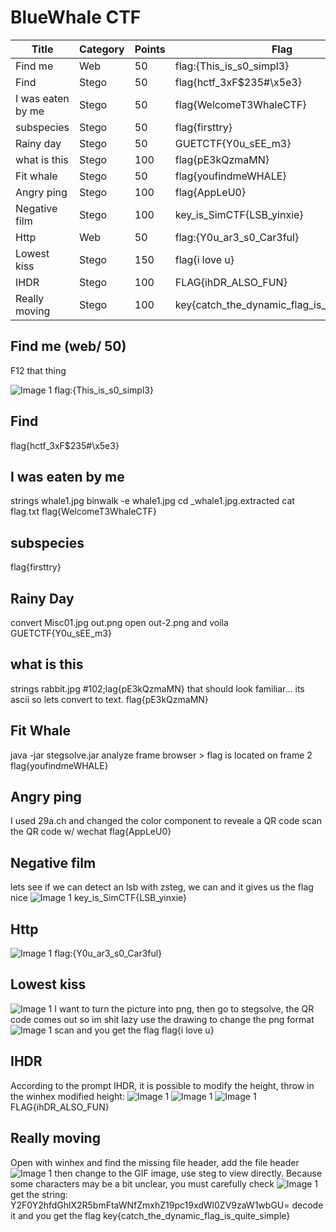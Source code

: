 # BlueWhale CTF


Title                         	| Category     | Points   | Flag
------------------------------- | ------------ | -------  | ---------------------------------------
Find me		      				|Web	     |50		|flag:{This_is_s0_simpl3}
Find		     			 	|Stego	     |50		|flag{hctf_3xF$235#\x5e3}
I was eaten by me		      	|Stego	     |50		|flag{WelcomeT3WhaleCTF}
subspecies						|Stego 		 |50 		|flag{firsttry}
Rainy day						|Stego		 |50 		|GUETCTF{Y0u_sEE_m3}
what is this 					|Stego 		 |100 		|flag{pE3kQzmaMN}
Fit whale						|Stego		 |50		|flag{youfindmeWHALE}
Angry ping 						|Stego 		 |100 		|flag{AppLeU0}
Negative film					|Stego 		 |100		|key_is_SimCTF{LSB_yinxie}
Http		 					|Web		 |50		|flag:{Y0u_ar3_s0_Car3ful}
Lowest kiss						|Stego		 |150		|flag{i love u}
IHDR 							|Stego 		 |100 		|FLAG{ihDR_ALSO_FUN}
Really moving 					|Stego		 |100		|key{catch_the_dynamic_flag_is_quite_simple}

##  Find me (web/ 50)

F12 that thing

![Image 1](https://github.com/ScripTeaseCTF/CTF/tree/master/WhaleCTF/images/1.PNG)
flag:{This_is_s0_simpl3}


## Find 
flag{hctf_3xF$235#\x5e3}

## I was eaten by me 
strings whale1.jpg
binwalk -e whale1.jpg
cd _whale1.jpg.extracted
cat flag.txt
flag{WelcomeT3WhaleCTF}


## subspecies

flag{firsttry}

## Rainy Day 
convert Misc01.jpg out.png 
open out-2.png and voila
GUETCTF{Y0u_sEE_m3}


## what is this 
strings rabbit.jpg 
#102;&#108;&#97;&#103;&#123;&#112;&#69;&#51;&#107;&#81;&#122;&#109;&#97;&#77;&#78;&#125;
that should look familiar... its ascii so lets convert to text.
flag{pE3kQzmaMN}

## Fit Whale 
java -jar stegsolve.jar
analyze frame browser > flag is located on frame 2 
flag{youfindmeWHALE}

## Angry ping 
I used 29a.ch and changed the color component to reveale a QR code 
scan the QR code w/ wechat 
flag{AppLeU0}

## Negative film	
lets see if we can detect an lsb with zsteg, we can and it gives us the flag nice
![Image 1](https://github.com/ScripTeaseCTF/CTF/images/negativefilm.png)
key_is_SimCTF{LSB_yinxie}

## Http
![Image 1](https://github.com/ScripTeaseCTF/CTF/images/http.png)
flag:{Y0u_ar3_s0_Car3ful}

## Lowest kiss 
![Image 1](https://github.com/ScripTeaseCTF/CTF/images/lowestkiss1.png)
I want to turn the picture into png, then go to stegsolve, the QR code comes out so im shit lazy use the drawing to change the png format
![Image 1](https://github.com/ScripTeaseCTF/CTF/images/lowestkiss2.png)
scan and you get the flag
flag{i love u}

## IHDR 
According to the prompt IHDR, it is possible to modify the height, throw in the winhex modified height:
![Image 1](https://github.com/ScripTeaseCTF/CTF/images/lowestkiss1.png)
![Image 1](https://github.com/ScripTeaseCTF/CTF/images/lowestkiss2.png)
![Image 1](https://github.com/ScripTeaseCTF/CTF/images/lowestkiss3.png)
FLAG{ihDR_ALSO_FUN}

## Really moving 
Open with winhex and find the missing file header, add the file header
![Image 1](https://github.com/ScripTeaseCTF/CTF/images/reallymov1.png)
then change to the GIF image, use steg to view directly.
Because some characters may be a bit unclear, you must carefully check
![Image 1](https://github.com/ScripTeaseCTF/CTF/images/reallymov2.png)
get the string: Y2F0Y2hfdGhlX2R5bmFtaWNfZmxhZ19pc19xdWl0ZV9zaW1wbGU=
decode it and you get the flag 
key{catch_the_dynamic_flag_is_quite_simple}
